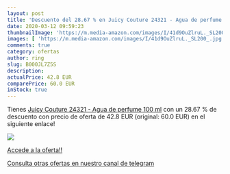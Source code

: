 ```yaml
---
layout: post
title: 'Descuento del 28.67 % en Juicy Couture 24321 - Agua de perfume  1'
date: 2020-03-12 09:59:23
thumbnailImage: 'https://m.media-amazon.com/images/I/41d9OuZlruL._SL200_.jpg'
images: [ 'https://m.media-amazon.com/images/I/41d9OuZlruL._SL200_.jpg' ]
comments: true
category: ofertas
author: ring
slug: B000JL7Z5S
description:
actualPrice: 42.8 EUR
comparePrice: 60.0 EUR
inStock: true
---
```


Tienes [Juicy Couture 24321 - Agua de perfume  100 ml](https://www.amazon.com/dp/B000JL7Z5S/?tag=redken08-20) con un 28.67 % de descuento con precio de oferta de 42.8 EUR (original: 60.0 EUR) en el siguiente enlace!

[![](https://m.media-amazon.com/images/I/41d9OuZlruL._SL200_.jpg)](https://www.amazon.com/dp/B000JL7Z5S/?tag=redken08-20)

[Accede a la oferta!!](https://www.amazon.com/dp/B000JL7Z5S/?tag=redken08-20)

[Consulta otras ofertas en nuestro canal de telegram](https://t.me/s/ofertas25)
